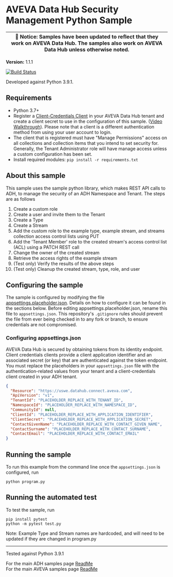 # AVEVA Data Hub Security Management Python Sample

| :loudspeaker: **Notice**: Samples have been updated to reflect that they work on AVEVA Data Hub. The samples also work on AVEVA Data Hub unless otherwise noted. |
| -----------------------------------------------------------------------------------------------|  

**Version:** 1.1.1

[![Build Status](https://dev.azure.com/osieng/engineering/_apis/build/status/product-readiness/ADH/aveva.sample-adh-security_management-python?branchName=main)](https://dev.azure.com/osieng/engineering/_build/latest?definitionId=4027&branchName=main)

Developed against Python 3.9.1.

## Requirements

- Python 3.7+
- Register a [Client-Credentials Client](https://datahub.connect.aveva.com/clients) in your AVEVA Data Hub tenant and create a client secret to use in the configuration of this sample. ([Video Walkthrough](https://www.youtube.com/watch?v=JPWy0ZX9niU)). Please note that a client is a different authentication method from using your user account to login.
- The client that is registered must have "Manage Permissions" access on all collections and collection items that you intend to set security for. Generally, the Tenant Administrator role will have manage access unless a custom configuration has been set.
- Install required modules: `pip install -r requirements.txt`

## About this sample

This sample uses the sample python library, which makes REST API calls to ADH, to manage the security of an ADH Namespace and Tenant. The steps are as follows

1. Create a custom role
1. Create a user and invite them to the Tenant
1. Create a Type
1. Create a Stream
1. Add the custom role to the example type, example stream, and streams collection access control lists using PUT
1. Add the 'Tenant Member' role to the created stream's access control list (ACL) using a PATCH REST call
1. Change the owner of the created stream
1. Retrieve the access rights of the example stream
1. (Test only) Verify the results of the above steps
1. (Test only) Cleanup the created stream, type, role, and user

## Configuring the sample

The sample is configured by modifying the file [appsettings.placeholder.json](appsettings.placeholder.json). Details on how to configure it can be found in the sections below. Before editing appsettings.placeholder.json, rename this file to `appsettings.json`. This repository's `.gitignore` rules should prevent the file from ever being checked in to any fork or branch, to ensure credentials are not compromised.

### Configuring appsettings.json

AVEVA Data Hub is secured by obtaining tokens from its identity endpoint. Client credentials clients provide a client application identifier and an associated secret (or key) that are authenticated against the token endpoint. You must replace the placeholders in your `appsettings.json` file with the authentication-related values from your tenant and a client-credentials client created in your ADH tenant.

```json
{
  "Resource": "https://uswe.datahub.connect.aveva.com",
  "ApiVersion": "v1",
  "TenantId": "PLACEHOLDER_REPLACE_WITH_TENANT_ID",
  "NamespaceId": "PLACEHOLDER_REPLACE_WITH_NAMESPACE_ID",
  "CommunityId": null,
  "ClientId": "PLACEHOLDER_REPLACE_WITH_APPLICATION_IDENTIFIER",
  "ClientSecret": "PLACEHOLDER_REPLACE_WITH_APPLICATION_SECRET",
  "ContactGivenName": "PLACEHOLDER_REPLACE_WITH_CONTACT_GIVEN_NAME",
  "ContactSurname": "PLACEHOLDER_REPLACE_WITH_CONTACT_SURNAME",
  "ContactEmail": "PLACEHOLDER_REPLACE_WITH_CONTACT_EMAIL"
}
```

## Running the sample

To run this example from the command line once the `appsettings.json` is configured, run

```shell
python program.py
```

## Running the automated test

To test the sample, run

```shell
pip install pytest
python -m pytest test.py
```

Note: Example Type and Stream names are hardcoded, and will need to be updated if they are changed in program.py

---

Tested against Python 3.9.1

For the main ADH samples page [ReadMe](https://github.com/osisoft/OSI-Samples-OCS)  
For the main AVEVA samples page [ReadMe](https://github.com/osisoft/OSI-Samples)
